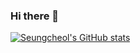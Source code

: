 ### Hi there 👋
[![Seungcheol's GitHub stats](https://github-readme-stats.vercel.app/api?username=seungcheol-py&count_private=true&theme=cobalt)](https://github.com/anuraghazra/github-readme-stats)

<!--
**seungcheol-py/seungcheol-py** is a ✨ _special_ ✨ repository because its `README.md` (this file) appears on your GitHub profile.

Here are some ideas to get you started:

- 🔭 I’m currently working on ...
- 🌱 I’m currently learning ...
- 👯 I’m looking to collaborate on ...
- 🤔 I’m looking for help with ...
- 💬 Ask me about ...
- 📫 How to reach me: ...
- 😄 Pronouns: ...
- ⚡ Fun fact: ...
-->
